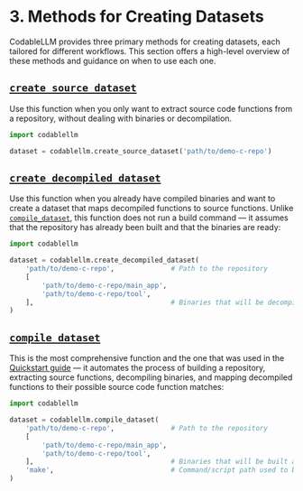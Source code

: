 # 3. Methods for Creating Datasets

CodableLLM provides three primary methods for creating datasets, each tailored for different workflows. This section offers a high-level overview of these methods and guidance on when to use each one.

## [`create_source_dataset`](../../../documentation/codablellm/#codablellm.create_source_dataset)

Use this function when you only want to extract source code functions from a repository, without dealing with binaries or decompilation.

```python
import codablellm

dataset = codablellm.create_source_dataset('path/to/demo-c-repo')
```

## [`create_decompiled_dataset`](../../../documentation/codablellm/#codablellm.create_decompiled_dataset)

Use this function when you already have compiled binaries and want to create a dataset that maps decompiled functions to source functions. Unlike [`compile_dataset`](../../../documentation/codablellm/#codablellm.compile_dataset), this function does not run a build command — it assumes that the repository has already been built and that the binaries are ready:

```python
import codablellm

dataset = codablellm.create_decompiled_dataset(
    'path/to/demo-c-repo',              # Path to the repository
    [
        'path/to/demo-c-repo/main_app',
        'path/to/demo-c-repo/tool',
    ],                                  # Binaries that will be decompiled
)
```

## [`compile_dataset`](../../../documentation/codablellm/#codablellm.compile_dataset)

This is the most comprehensive function and the one that was used in the [Quickstart guide](2.%20Quickstart.md) — it automates the process of building a repository, extracting source functions, decompiling binaries, and mapping decompiled functions to their possible source code function matches:

```python
import codablellm

dataset = codablellm.compile_dataset(
    'path/to/demo-c-repo',              # Path to the repository
    [
        'path/to/demo-c-repo/main_app',
        'path/to/demo-c-repo/tool',
    ],                                  # Binaries that will be built and decompiled
    'make',                             # Command/script path used to build the repository
)
```